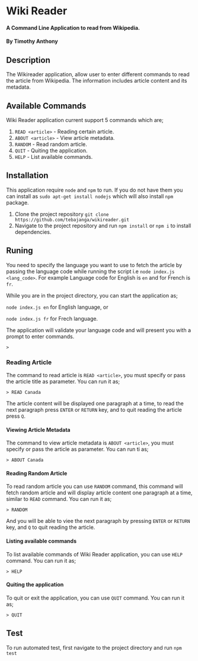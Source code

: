 # Wiki Reader

#### A Command Line Application to read from Wikipedia.

#### By Timothy Anthony

## Description

The Wikireader application, allow user to enter different commands to read the article from Wikipedia. The information includes article content and its metadata.

## Available Commands

Wiki Reader application current support 5 commands which are;

1. `READ <article>` - Reading certain article.
2. `ABOUT <article>` - View article metadata.
3. `RANDOM` - Read random article.
4. `QUIT` - Quiting the application.
5. `HELP` - List available commands.

## Installation

This application require `node` and `npm` to run. If you do not have them you can install as `sudo apt-get install nodejs` which will also install `npm` package.

1. Clone the project repository 
`git clone https://github.com/tebajanga/wikireader.git`
2. Navigate to the project repository and run `npm install` or `npm i` to install dependencies.

## Runing

You need to specify the language you want to use to fetch the article by passing the language code while running the script i.e `node index.js <lang_code>`. For example Language code for English is `en` and for French is `fr`.

While you are in the project directory, you can start the application as;

`node index.js en` for English language, or

`node index.js fr` for Frech language.

The application will validate your language code and will present you with a prompt to enter commands.
```
>
```

### Reading Article

The command to read article is `READ <article>`, you must specify or pass the article title as parameter. You can run it as;
```
> READ Canada
```

The article content will be displayed one paragraph at a time, to read the next paragraph press `ENTER` or `RETURN` key, and to quit reading the article press `Q`.


#### Viewing Article Metadata

The command to view article metadata is `ABOUT <article>`, you must specify or pass the article as parameter. You can run ti as;
```
> ABOUT Canada
```


#### Reading Random Article

To read random article you can use `RANDOM` command, this command will fetch random article and will display article content one paragraph at a time, similar to `READ` command. You can run it as;
```
> RANDOM
```

And you will be able to viee the next paragraph by pressing `ENTER` or `RETURN` key, and `Q` to quit reading the article.


#### Listing available commands

To list available commands of Wiki Reader application, you can use `HELP` command. You can run it as;
```
> HELP
```

#### Quiting the application

To quit or exit the application, you can use `QUIT` command. You can run it as;
```
> QUIT
```

## Test

To run automated test, first navigate to the project directory and run `npm test`
